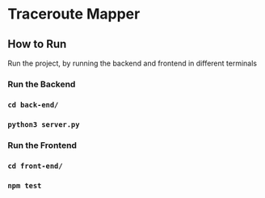 # Traceroute Mapper

## How to Run

Run the project, by running the backend and frontend in different terminals

### Run the Backend

### `cd back-end/`
### `python3 server.py`

### Run the Frontend

### `cd front-end/`
### `npm test`


